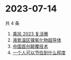 # 2023-07-14

共 4 条

<!-- BEGIN -->
<!-- 最后更新时间 Fri Jul 14 2023 07:08:03 GMT+0800 (China Standard Time) -->

1. [乘风 2023 复活赛](https://www.zhihu.com/search?q=%E4%B9%98%E9%A3%8E%202023%20%E5%A4%8D%E6%B4%BB%E8%B5%9B)
1. [液氮温区镍氧化物超导体](https://www.zhihu.com/search?q=%E6%B6%B2%E6%B0%AE%E6%B8%A9%E5%8C%BA%E9%95%8D%E6%B0%A7%E5%8C%96%E7%89%A9%E8%B6%85%E5%AF%BC%E4%BD%93)
1. [中国首创颠覆技术](https://www.zhihu.com/search?q=%E4%B8%AD%E5%9B%BD%E9%A6%96%E5%88%9B%E9%A2%A0%E8%A6%86%E6%8A%80%E6%9C%AF)
1. [一个人可以节俭到什么程度](https://www.zhihu.com/search?q=%E4%B8%80%E4%B8%AA%E4%BA%BA%E5%8F%AF%E4%BB%A5%E8%8A%82%E4%BF%AD%E5%88%B0%E4%BB%80%E4%B9%88%E7%A8%8B%E5%BA%A6)

<!-- END -->
